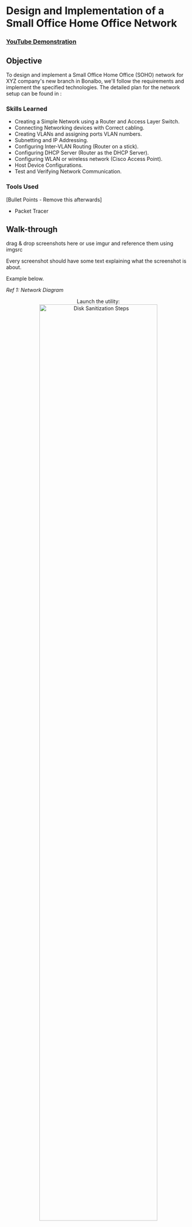 # Design and Implementation of a Small Office Home Office Network

 ### [YouTube Demonstration](https://www.youtube.com/@ReaperSec-y7l)

## Objective

To design and implement a Small Office Home Office (SOHO) network for XYZ company's new branch in Bonalbo, we'll follow the requirements and implement the specified technologies. The detailed plan for the network setup can be found in :




### Skills Learned
- Creating a Simple Network using a Router and Access Layer Switch.
- Connecting Networking devices with Correct cabling.
- Creating VLANs and assigning ports VLAN numbers.
- Subnetting and IP Addressing.
- Configuring Inter-VLAN Routing (Router on a stick).
- Configuring DHCP Server (Router as the DHCP Server).
- Configuring WLAN or wireless network (Cisco Access Point).
- Host Device Configurations.
- Test and Verifying Network Communication.


### Tools Used
[Bullet Points - Remove this afterwards]
- Packet Tracer

## Walk-through
drag & drop screenshots here or use imgur and reference them using imgsrc

Every screenshot should have some text explaining what the screenshot is about.

Example below.

*Ref 1: Network Diagram*


<p align="center">
Launch the utility: <br/>
<img src="https://i.imgur.com/62TgaWL.png" height="80%" width="80%" alt="Disk Sanitization Steps"/>
<br />
<br />

</p>
